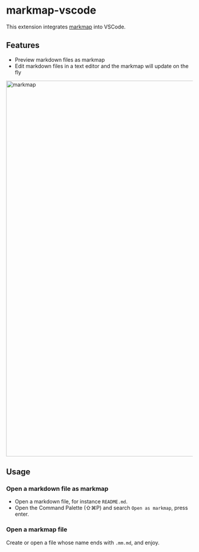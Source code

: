 # markmap-vscode

This extension integrates [markmap](https://markmap.js.org/) into VSCode.

## Features

- Preview markdown files as markmap
- Edit markdown files in a text editor and the markmap will update on the fly

<img width="1014" alt="markmap" src="https://user-images.githubusercontent.com/3139113/97068999-5f9e8480-15ff-11eb-8222-43d26cecade5.png">

## Usage

### Open a markdown file as markmap

- Open a markdown file, for instance `README.md`.
- Open the Command Palette (⇧⌘P) and search `Open as markmap`, press enter.

### Open a markmap file

Create or open a file whose name ends with `.mm.md`, and enjoy.
